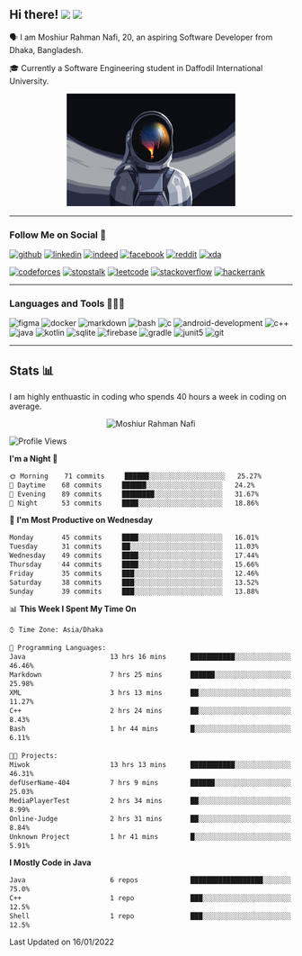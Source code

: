 ## Hi there! <img src="https://media.giphy.com/media/hvRJCLFzcasrR4ia7z/giphy.gif" width="28"> <img src="https://emojis.slackmojis.com/emojis/images/1531849430/4246/blob-sunglasses.gif?1531849430" width="28"/></h3>

🗣 I am Moshiur Rahman Nafi, 20, an aspiring Software Developer from Dhaka, Bangladesh.

🎓 Currently a Software Engineering student in Daffodil International University.

<p align="center">
    <img width="300" height="200" src="assets/resources/astraunaut.jpg" alt="defUserName-404">
</p>

---

### Follow Me on Social 👥

[![github](https://img.shields.io/badge/GitHub-100000?style=flat&logo=github&logoColor=white)](https://github.com/defUserName-404?tab=repositories)
[![linkedin](https://img.shields.io/badge/LinkedIn-0077B5?style=flat&logo=linkedin&logoColor=white)](https://www.linkedin.com/in/moshiur-rahman-nafi-469734229)
[![indeed](https://img.shields.io/badge/Indeed-2164f3?style=flat&logo=Indeed&logoColor=white)](https://my.indeed.com/resume?hl=en&co=US&from=gnav-career-guide-webapp)
[![facebook](https://img.shields.io/badge/Facebook-1877F2?style=flat&logo=facebook&logoColor=white)](https://www.facebook.com/moshiurrahman.nafi)
[![reddit](https://img.shields.io/badge/Reddit-FF4500?style=flat&logo=reddit&logoColor=white)](https://www.reddit.com/user/def_username-404)
[![xda](https://img.shields.io/badge/xda%20Developers-2DAAE9?style=flat&logo=xda-developers&logoColor=white)](https://forum.xda-developers.com/account/)

[![codeforces](https://img.shields.io/badge/Codeforces-445f9d?style=flat&logo=Codeforces&logoColor=white)](https://codeforces.com/profile/def_UserName)
[![stopstalk](https://img.shields.io/badge/StopStalk-red?style=flat&logo=StopStalk&logoColor=white)](https://www.stopstalk.com/user/profile/def_UserName)
[![leetcode](https://img.shields.io/badge/-LeetCode-FFA116?style=flat&logo=LeetCode&logoColor=black)](https://leetcode.com/def_UserName/)
[![stackoverflow](https://img.shields.io/badge/Stack_Overflow-FE7A16?style=flat&logo=stack-overflow&logoColor=brown)](https://stackoverflow.com/users/15433896/def-username)
[![hackerrank](https://img.shields.io/badge/-HackerRank-2EC866?style=flat&logo=HackerRank&logoColor=white)](https://www.hackerrank.com/def_UserName)

---

### Languages and Tools 👨🏾‍💻

![figma](https://img.shields.io/badge/Figma-F24E1E?style=for-the-badge&logo=figma&logoColor=white)
![docker](https://img.shields.io/badge/Docker-2CA5E0?style=for-the-badge&logo=docker&logoColor=white)
![markdown](https://img.shields.io/badge/Markdown-000000?style=for-the-badge&logo=markdown&logoColor=white)
![bash](https://img.shields.io/badge/Bash-121011?style=for-the-badge&logo=gnu-bash&logoColor=white)
![c](https://img.shields.io/badge/C-00599C?style=for-the-badge&logo=c&logoColor=white)
![android-development](https://img.shields.io/badge/Android_Development-3DDC84?style=for-the-badge&logo=android-studio&logoColor=white)
![c++](https://img.shields.io/badge/C%2B%2B-00599C?style=for-the-badge&logo=c%2B%2B&logoColor=white)
![java](https://img.shields.io/badge/Java-ED8B00?style=for-the-badge&logo=java&logoColor=white)
![kotlin](https://img.shields.io/badge/Kotlin-0095D5?&style=for-the-badge&logo=kotlin&logoColor=white)
![sqlite](https://img.shields.io/badge/SQLite-07405E?style=for-the-badge&logo=sqlite&logoColor=white)
![firebase](https://img.shields.io/badge/firebase-ffca28?style=for-the-badge&logo=firebase&logoColor=black)
![gradle](https://img.shields.io/badge/gradle-02303A?style=for-the-badge&logo=gradle&logoColor=white)
![junit5](https://img.shields.io/badge/Junit5-25A162?style=for-the-badge&logo=junit5&logoColor=white)
![git](https://img.shields.io/badge/GIT-E44C30?style=for-the-badge&logo=git&logoColor=white)

---
## Stats 📊
I am highly enthuastic in coding who spends 40 hours a week in coding on average.  

<p align="center">
<img src="https://github-readme-stats.vercel.app/api?username=defUserName-404&disable_year=true&show_icons=true&count_private=true&theme=dark&include_all_commits=true" alt="Moshiur Rahman Nafi"  />
</p>

<!--START_SECTION:waka-->
![Profile Views](http://img.shields.io/badge/Profile%20Views-0-blue)

**I'm a Night 🦉** 

```text
🌞 Morning    71 commits     ██████░░░░░░░░░░░░░░░░░░░   25.27% 
🌆 Daytime    68 commits     ██████░░░░░░░░░░░░░░░░░░░   24.2% 
🌃 Evening    89 commits     ████████░░░░░░░░░░░░░░░░░   31.67% 
🌙 Night      53 commits     ████░░░░░░░░░░░░░░░░░░░░░   18.86%

```
📅 **I'm Most Productive on Wednesday** 

```text
Monday       45 commits     ████░░░░░░░░░░░░░░░░░░░░░   16.01% 
Tuesday      31 commits     ██░░░░░░░░░░░░░░░░░░░░░░░   11.03% 
Wednesday    49 commits     ████░░░░░░░░░░░░░░░░░░░░░   17.44% 
Thursday     44 commits     ████░░░░░░░░░░░░░░░░░░░░░   15.66% 
Friday       35 commits     ███░░░░░░░░░░░░░░░░░░░░░░   12.46% 
Saturday     38 commits     ███░░░░░░░░░░░░░░░░░░░░░░   13.52% 
Sunday       39 commits     ███░░░░░░░░░░░░░░░░░░░░░░   13.88%

```


📊 **This Week I Spent My Time On** 

```text
⌚︎ Time Zone: Asia/Dhaka

💬 Programming Languages: 
Java                     13 hrs 16 mins      ███████████░░░░░░░░░░░░░░   46.46% 
Markdown                 7 hrs 25 mins       ██████░░░░░░░░░░░░░░░░░░░   25.98% 
XML                      3 hrs 13 mins       ██░░░░░░░░░░░░░░░░░░░░░░░   11.27% 
C++                      2 hrs 24 mins       ██░░░░░░░░░░░░░░░░░░░░░░░   8.43% 
Bash                     1 hr 44 mins        █░░░░░░░░░░░░░░░░░░░░░░░░   6.11%

🐱‍💻 Projects: 
Miwok                    13 hrs 13 mins      ███████████░░░░░░░░░░░░░░   46.31% 
defUserName-404          7 hrs 9 mins        ██████░░░░░░░░░░░░░░░░░░░   25.03% 
MediaPlayerTest          2 hrs 34 mins       ██░░░░░░░░░░░░░░░░░░░░░░░   8.99% 
Online-Judge             2 hrs 31 mins       ██░░░░░░░░░░░░░░░░░░░░░░░   8.84% 
Unknown Project          1 hr 41 mins        █░░░░░░░░░░░░░░░░░░░░░░░░   5.91%

```

**I Mostly Code in Java** 

```text
Java                     6 repos             ██████████████████░░░░░░░   75.0% 
C++                      1 repo              ███░░░░░░░░░░░░░░░░░░░░░░   12.5% 
Shell                    1 repo              ███░░░░░░░░░░░░░░░░░░░░░░   12.5%

```



 Last Updated on 16/01/2022
<!--END_SECTION:waka-->
